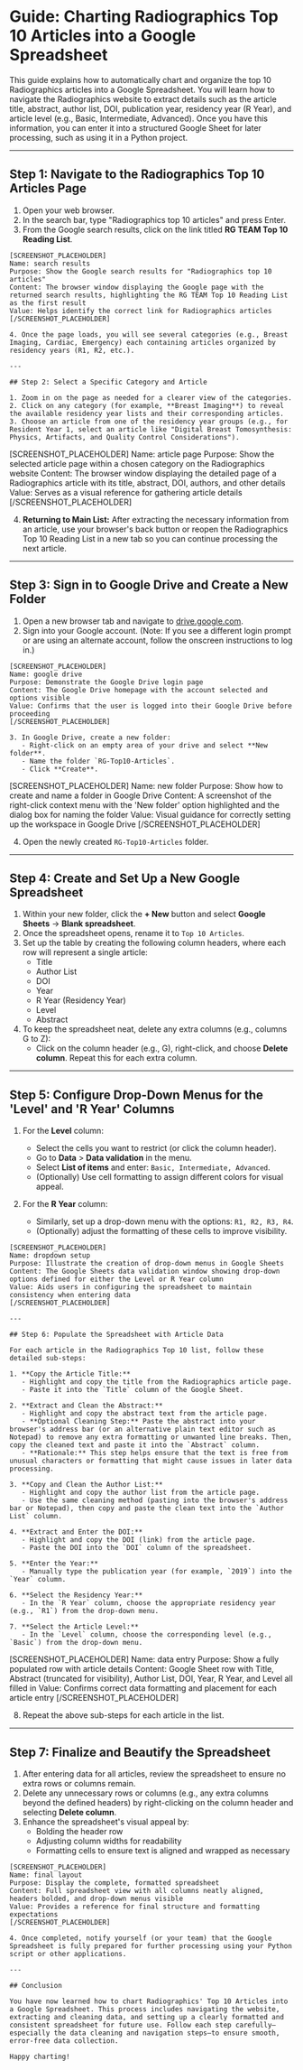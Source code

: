 # Guide: Charting Radiographics Top 10 Articles into a Google Spreadsheet

This guide explains how to automatically chart and organize the top 10 Radiographics articles into a Google Spreadsheet. You will learn how to navigate the Radiographics website to extract details such as the article title, abstract, author list, DOI, publication year, residency year (R Year), and article level (e.g., Basic, Intermediate, Advanced). Once you have this information, you can enter it into a structured Google Sheet for later processing, such as using it in a Python project.

---

## Step 1: Navigate to the Radiographics Top 10 Articles Page

1. Open your web browser.
2. In the search bar, type "Radiographics top 10 articles" and press Enter.
3. From the Google search results, click on the link titled **RG TEAM Top 10 Reading List**.

```
[SCREENSHOT_PLACEHOLDER]
Name: search results
Purpose: Show the Google search results for "Radiographics top 10 articles"
Content: The browser window displaying the Google page with the returned search results, highlighting the RG TEAM Top 10 Reading List as the first result
Value: Helps identify the correct link for Radiographics articles
[/SCREENSHOT_PLACEHOLDER]

4. Once the page loads, you will see several categories (e.g., Breast Imaging, Cardiac, Emergency) each containing articles organized by residency years (R1, R2, etc.).

---

## Step 2: Select a Specific Category and Article

1. Zoom in on the page as needed for a clearer view of the categories.
2. Click on any category (for example, **Breast Imaging**) to reveal the available residency year lists and their corresponding articles.
3. Choose an article from one of the residency year groups (e.g., for Resident Year 1, select an article like "Digital Breast Tomosynthesis: Physics, Artifacts, and Quality Control Considerations").

```
[SCREENSHOT_PLACEHOLDER]
Name: article page
Purpose: Show the selected article page within a chosen category on the Radiographics website
Content: The browser window displaying the detailed page of a Radiographics article with its title, abstract, DOI, authors, and other details
Value: Serves as a visual reference for gathering article details
[/SCREENSHOT_PLACEHOLDER]

4. **Returning to Main List:** After extracting the necessary information from an article, use your browser's back button or reopen the Radiographics Top 10 Reading List in a new tab so you can continue processing the next article.

---

## Step 3: Sign in to Google Drive and Create a New Folder

1. Open a new browser tab and navigate to [drive.google.com](https://drive.google.com/).
2. Sign into your Google account. (Note: If you see a different login prompt or are using an alternate account, follow the onscreen instructions to log in.)

```
[SCREENSHOT_PLACEHOLDER]
Name: google drive
Purpose: Demonstrate the Google Drive login page
Content: The Google Drive homepage with the account selected and options visible
Value: Confirms that the user is logged into their Google Drive before proceeding
[/SCREENSHOT_PLACEHOLDER]

3. In Google Drive, create a new folder:
   - Right-click on an empty area of your drive and select **New folder**.
   - Name the folder `RG-Top10-Articles`.
   - Click **Create**.

```
[SCREENSHOT_PLACEHOLDER]
Name: new folder
Purpose: Show how to create and name a folder in Google Drive
Content: A screenshot of the right-click context menu with the 'New folder' option highlighted and the dialog box for naming the folder
Value: Visual guidance for correctly setting up the workspace in Google Drive
[/SCREENSHOT_PLACEHOLDER]

4. Open the newly created `RG-Top10-Articles` folder.

---

## Step 4: Create and Set Up a New Google Spreadsheet

1. Within your new folder, click the **+ New** button and select **Google Sheets** → **Blank spreadsheet**.
2. Once the spreadsheet opens, rename it to `Top 10 Articles`.
3. Set up the table by creating the following column headers, where each row will represent a single article:
   - Title
   - Author List
   - DOI
   - Year
   - R Year (Residency Year)
   - Level
   - Abstract
4. To keep the spreadsheet neat, delete any extra columns (e.g., columns G to Z):
   - Click on the column header (e.g., G), right-click, and choose **Delete column**. Repeat this for each extra column.

---

## Step 5: Configure Drop-Down Menus for the 'Level' and 'R Year' Columns

1. For the **Level** column:
   - Select the cells you want to restrict (or click the column header).
   - Go to **Data** > **Data validation** in the menu.
   - Select **List of items** and enter: `Basic, Intermediate, Advanced`.
   - (Optionally) Use cell formatting to assign different colors for visual appeal.

2. For the **R Year** column:
   - Similarly, set up a drop-down menu with the options: `R1, R2, R3, R4`.
   - (Optionally) adjust the formatting of these cells to improve visibility.

```
[SCREENSHOT_PLACEHOLDER]
Name: dropdown setup
Purpose: Illustrate the creation of drop-down menus in Google Sheets
Content: The Google Sheets data validation window showing drop-down options defined for either the Level or R Year column
Value: Aids users in configuring the spreadsheet to maintain consistency when entering data
[/SCREENSHOT_PLACEHOLDER]

---

## Step 6: Populate the Spreadsheet with Article Data

For each article in the Radiographics Top 10 list, follow these detailed sub-steps:

1. **Copy the Article Title:**
   - Highlight and copy the title from the Radiographics article page.
   - Paste it into the `Title` column of the Google Sheet.

2. **Extract and Clean the Abstract:**
   - Highlight and copy the abstract text from the article page.
   - **Optional Cleaning Step:** Paste the abstract into your browser's address bar (or an alternative plain text editor such as Notepad) to remove any extra formatting or unwanted line breaks. Then, copy the cleaned text and paste it into the `Abstract` column. 
   - **Rationale:** This step helps ensure that the text is free from unusual characters or formatting that might cause issues in later data processing.

3. **Copy and Clean the Author List:**
   - Highlight and copy the author list from the article page.
   - Use the same cleaning method (pasting into the browser's address bar or Notepad), then copy and paste the clean text into the `Author List` column.

4. **Extract and Enter the DOI:**
   - Highlight and copy the DOI (link) from the article page.
   - Paste the DOI into the `DOI` column of the spreadsheet.

5. **Enter the Year:**
   - Manually type the publication year (for example, `2019`) into the `Year` column.

6. **Select the Residency Year:**
   - In the `R Year` column, choose the appropriate residency year (e.g., `R1`) from the drop-down menu.

7. **Select the Article Level:**
   - In the `Level` column, choose the corresponding level (e.g., `Basic`) from the drop-down menu.

```
[SCREENSHOT_PLACEHOLDER]
Name: data entry
Purpose: Show a fully populated row with article details
Content: Google Sheet row with Title, Abstract (truncated for visibility), Author List, DOI, Year, R Year, and Level all filled in
Value: Confirms correct data formatting and placement for each article entry
[/SCREENSHOT_PLACEHOLDER]

8. Repeat the above sub-steps for each article in the list.

---

## Step 7: Finalize and Beautify the Spreadsheet

1. After entering data for all articles, review the spreadsheet to ensure no extra rows or columns remain.
2. Delete any unnecessary rows or columns (e.g., any extra columns beyond the defined headers) by right-clicking on the column header and selecting **Delete column**.
3. Enhance the spreadsheet's visual appeal by:
   - Bolding the header row
   - Adjusting column widths for readability
   - Formatting cells to ensure text is aligned and wrapped as necessary

```
[SCREENSHOT_PLACEHOLDER]
Name: final layout
Purpose: Display the complete, formatted spreadsheet
Content: Full spreadsheet view with all columns neatly aligned, headers bolded, and drop-down menus visible
Value: Provides a reference for final structure and formatting expectations
[/SCREENSHOT_PLACEHOLDER]

4. Once completed, notify yourself (or your team) that the Google Spreadsheet is fully prepared for further processing using your Python script or other applications.

---

## Conclusion

You have now learned how to chart Radiographics' Top 10 Articles into a Google Spreadsheet. This process includes navigating the website, extracting and cleaning data, and setting up a clearly formatted and consistent spreadsheet for future use. Follow each step carefully—especially the data cleaning and navigation steps—to ensure smooth, error-free data collection.

Happy charting!